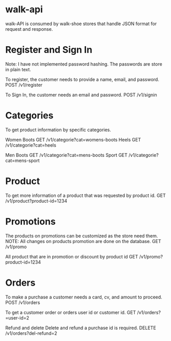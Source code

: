 # walk-api 
walk-API is consumed by walk-shoe stores that handle JSON format for request and response.

# Register and Sign In
Note: I have not implemented password hashing. The passwords are store in plain text.


To register, the customer needs to provide a name, email, and password.
	POST /v1/register

To Sign  In, the customer needs an email and password.
	POST /v1/signin

# Categories
To get product information by specific categories. 
 
Women
	Boots
	GET /v1/categorie?cat=womens-boots
	Heels
	GET /v1/categorie?cat=heels

Men
	Boots
	GET /v1/categorie?cat=mens-boots
	Sport
	GET /v1/categorie?cat=mens-sport


# Product 
To get more information of a product that was requested by product id.
	GET /v1/product?product-id=1234	

# Promotions
The products on promotions can be customized as the store need them.
NOTE: All changes on products promotion are done on the database.
	GET /v1/promo

All product that are in promotion or discount by product id
	GET /v1/promo?product-id=1234



# Orders
To make a purchase a customer needs a card, cv, and amount to proceed. 
	POST /v1/orders

To get a customer order or orders user id or customer id.
	GET /v1/orders?=user-id=2

Refund and delete
Delete and refund a purchase id is required.
	DELETE /v1/orders?del-refund=2 
